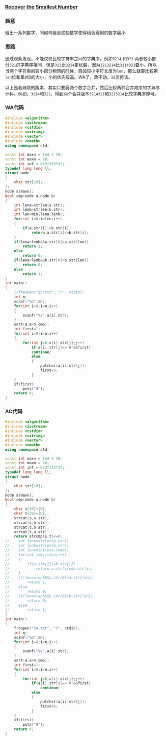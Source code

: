### [Recover the Smallest Number](https://pintia.cn/problem-sets/994805342720868352/problems/994805449625288704)

### 题意

给出一系列数字，问如何组合这些数字使得组合得到的数字最小

### 思路

通过观察发现，不能仅仅比较字符串之间的字典序。例如`3214` 和`321` 两者较小部分`321`的字典序相同，但是`321`比`3214`更优越，因为`3213214`比`3214321`要小。所以当两个字符串的较小部分相同的时候，假设较小字符长度为`len`，那么就要比较第`len`位和第`0`位的大小，小的优先级高。WA了，改不动，以后再该。

以上是我麻烦的版本，其实只要将两个数字合并，然后比较两种合并顺序的字典序计科。例如，`3214`和`321`，得到两个合并版本`3214321`和`3213214`比较字典序即可。

### WA代码

```cpp
#include <algorithm>
#include <iostream>
#include <cstdio>
#include <cstring>
#include <vector>
#include <cmath>
using namespace std;

const int maxn = 1e4 + 10;
const int maxm = 20;
const int inf = 0x3f3f3f3f;
typedef long long ll;
struct node
{
    char str[10];
};
node a[maxn];
bool cmp(node a,node b)
{
    int lena=strlen(a.str);
    int lenb=strlen(b.str);
    int len=min(lena,lenb);
    for(int i=0;i<len;i++)
    {
        if(a.str[i]!=b.str[i])
            return a.str[i]<=b.str[i];
    }
    if(lena>lenb&&a.str[0]>a.str[len])
        return 1;
    else
        return 0;
    if(lena<lenb&&b.str[0]>b.str[len])
        return 0;
    else
        return 1;
}
int main()
{
    //freopen("in.txt", "r", stdin);
    int n;
    scanf("%d",&n);
    for(int i=0;i<n;i++)
    {
        scanf("%s",a[i].str);
    }
    sort(a,a+n,cmp);
    int first=1;
    for(int i=0;i<n;i++)
    {
        for(int j=0;a[i].str[j];j++)
            if(a[i].str[j]=='0'&&first)
            continue;
            else
            {
                putchar(a[i].str[j]);
                first=0;
            }
    }
    if(first)
        puts("0");
    return 0;
}

```

### AC代码

```cpp
#include <algorithm>
#include <iostream>
#include <cstdio>
#include <cstring>
#include <vector>
#include <cmath>
using namespace std;

const int maxn = 1e4 + 10;
const int maxm = 20;
const int inf = 0x3f3f3f3f;
typedef long long ll;
struct node
{
    char str[10];
};
node a[maxn];
bool cmp(node a,node b)
{
    char s[30]={0};
    char t[30]={0};
    strcat(s,a.str);
    strcat(s,b.str);
    strcat(t,b.str);
    strcat(t,a.str);
    return strcmp(s,t)<=0;
//    int lena=strlen(a.str);
//    int lenb=strlen(b.str);
//    int len=min(lena,lenb);
//    for(int i=0;i<len;i++)
//    {
//        if(a.str[i]!=b.str[i])
//            return a.str[i]<=b.str[i];
//    }
//    if(lena>lenb&&a.str[0]>a.str[len])
//        return 1;
//    else
//        return 0;
//    if(lena<lenb&&b.str[0]>b.str[len])
//        return 0;
//    else
//        return 1;
}
int main()
{
    freopen("in.txt", "r", stdin);
    int n;
    scanf("%d",&n);
    for(int i=0;i<n;i++)
    {
        scanf("%s",a[i].str);
    }
    sort(a,a+n,cmp);
    int first=1;
    for(int i=0;i<n;i++)
    {
        for(int j=0;a[i].str[j];j++)
            if(a[i].str[j]=='0'&&first)
                continue;
            else
            {
                putchar(a[i].str[j]);
                first=0;
            }
    }
    if(first)
        puts("0");
    return 0;
}
```

